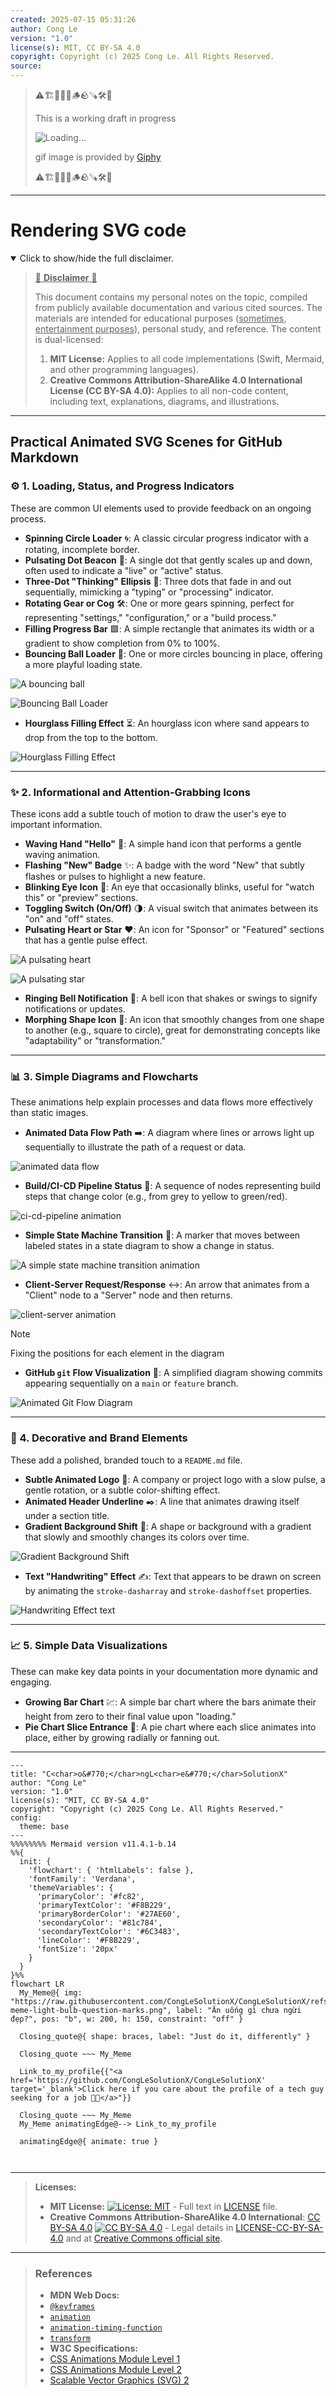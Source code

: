 ```yaml
---
created: 2025-07-15 05:31:26
author: Cong Le
version: "1.0"
license(s): MIT, CC BY-SA 4.0
copyright: Copyright (c) 2025 Cong Le. All Rights Reserved.
source:
---
```



> ⚠️🏗️🚧🦺🧱🪵🪨🪚🛠️👷
> 
> This is a working draft in progress
> 
> ![Loading...](https://media2.giphy.com/media/v1.Y2lkPTc5MGI3NjExMXVjejV3dnVjc2o5MXd3eXBvcDR1cHlzbHQ1Z2R6YjY0ZHpmdjJ6OCZlcD12MV9pbnRlcm5hbF9naWZfYnlfaWQmY3Q9Zw/hL9q5k9dk9l0wGd4e0/giphy.gif)
>
> gif image is provided by [Giphy](https://giphy.com)
> 
> ⚠️🏗️🚧🦺🧱🪵🪨🪚🛠️👷


----




# Rendering SVG code
<details open>
<summary>Click to show/hide the full disclaimer.</summary>
   
> <ins>📢 **Disclaimer** 🚨</ins>
>
> This document contains my personal notes on the topic,
> compiled from publicly available documentation and various cited sources.
> The materials are intended for educational purposes (<ins>sometimes, entertainment purposes</ins>), personal study, and reference.
> The content is dual-licensed:
> 1. **MIT License:** Applies to all code implementations (Swift, Mermaid, and other programming languages).
> 2. **Creative Commons Attribution-ShareAlike 4.0 International License (CC BY-SA 4.0):** Applies to all non-code content, including text, explanations, diagrams, and illustrations.

</details>

---


## Practical Animated SVG Scenes for GitHub Markdown

### ⚙️ 1. Loading, Status, and Progress Indicators

These are common UI elements used to provide feedback on an ongoing process.

*   **Spinning Circle Loader** 🌀: A classic circular progress indicator with a rotating, incomplete border.
*   **Pulsating Dot Beacon** 🔴: A single dot that gently scales up and down, often used to indicate a "live" or "active" status.
*   **Three-Dot "Thinking" Ellipsis** 💬: Three dots that fade in and out sequentially, mimicking a "typing" or "processing" indicator.
*   **Rotating Gear or Cog** 🛠️: One or more gears spinning, perfect for representing "settings," "configuration," or a "build process."
*   **Filling Progress Bar** 🟩: A simple rectangle that animates its width or a gradient to show completion from 0% to 100%.
*   **Bouncing Ball Loader** 🏀: One or more circles bouncing in place, offering a more playful loading state.


![A bouncing ball](./svg_source_code/bouncing-ball.svg)

![Bouncing Ball Loader](./svg_source_code/bouncing-ball-loader.svg)


*   **Hourglass Filling Effect** ⏳: An hourglass icon where sand appears to drop from the top to the bottom.


![Hourglass Filling Effect](./svg_source_code/hourglass.svg)

---

### ✨ 2. Informational and Attention-Grabbing Icons

These icons add a subtle touch of motion to draw the user's eye to important information.

*   **Waving Hand "Hello"** 👋: A simple hand icon that performs a gentle waving animation.
*   **Flashing "New" Badge** ✨: A badge with the word "New" that subtly flashes or pulses to highlight a new feature.
*   **Blinking Eye Icon** 👀: An eye that occasionally blinks, useful for "watch this" or "preview" sections.
*   **Toggling Switch (On/Off)** 🌗: A visual switch that animates between its "on" and "off" states.
*   **Pulsating Heart or Star** ❤️: An icon for "Sponsor" or "Featured" sections that has a gentle pulse effect.



![A pulsating heart](./svg_source_code/pulsating-heart.svg)


![A pulsating star](./svg_source_code/pulsating-star.svg)




*   **Ringing Bell Notification** 🔔: A bell icon that shakes or swings to signify notifications or updates.
*   **Morphing Shape Icon** 💠: An icon that smoothly changes from one shape to another (e.g., square to circle), great for demonstrating concepts like "adaptability" or "transformation."

---


### 📊 3. Simple Diagrams and Flowcharts

These animations help explain processes and data flows more effectively than static images.

*   **Animated Data Flow Path** ➡️: A diagram where lines or arrows light up sequentially to illustrate the path of a request or data.

![animated data flow](./svg_source_code/animated-data-flow.svg)



*   **Build/CI-CD Pipeline Status** 🚦: A sequence of nodes representing build steps that change color (e.g., from grey to yellow to green/red).

![ci-cd-pipeline animation](./svg_source_code/ci-cd-pipeline.svg)

*   **Simple State Machine Transition** 🔄: A marker that moves between labeled states in a state diagram to show a change in status.

![A simple state machine transition animation](./svg_source_code/state-machine.svg)

*   **Client-Server Request/Response** ↔️: An arrow that animates from a "Client" node to a "Server" node and then returns.

![client-server animation](./svg_source_code/client-server-animation.svg)

> [!NOTE]
> Fixing the positions for each element in the diagram


*   **GitHub `git` Flow Visualization** 🌿: A simplified diagram showing commits appearing sequentially on a `main` or `feature` branch.

![Animated Git Flow Diagram](./svg_source_code/git-flow.svg)


---

### 🎨 4. Decorative and Brand Elements

These add a polished, branded touch to a `README.md` file.

*   **Subtle Animated Logo** 🌟: A company or project logo with a slow pulse, a gentle rotation, or a subtle color-shifting effect.
*   **Animated Header Underline** ✒️: A line that animates drawing itself under a section title.
*   **Gradient Background Shift** 🌈: A shape or background with a gradient that slowly and smoothly changes its colors over time.

![Gradient Background Shift](./svg_source_code/gradient-shift.svg)

*   **Text "Handwriting" Effect** ✍️: Text that appears to be drawn on screen by animating the `stroke-dasharray` and `stroke-dashoffset` properties.

![Handwriting Effect text](./svg_source_code/handwriting.svg)

---


### 📈 5. Simple Data Visualizations

These can make key data points in your documentation more dynamic and engaging.

*   **Growing Bar Chart** 💹: A simple bar chart where the bars animate their height from zero to their final value upon "loading."
*   **Pie Chart Slice Entrance** 🥧: A pie chart where each slice animates into place, either by growing radially or fanning out.


---


<!-- 
```mermaid
%% Current Mermaid version
info
```  -->


```mermaid
---
title: "C<char>o&#770;</char>ngL<char>e&#770;</char>SolutionX"
author: "Cong Le"
version: "1.0"
license(s): "MIT, CC BY-SA 4.0"
copyright: "Copyright (c) 2025 Cong Le. All Rights Reserved."
config:
  theme: base
---
%%%%%%%% Mermaid version v11.4.1-b.14
%%{
  init: {
    'flowchart': { 'htmlLabels': false },
    'fontFamily': 'Verdana',
    'themeVariables': {
      'primaryColor': '#fc82',
      'primaryTextColor': '#F8B229',
      'primaryBorderColor': '#27AE60',
      'secondaryColor': '#81c784',
      'secondaryTextColor': '#6C3483',
      'lineColor': '#F8B229',
      'fontSize': '20px'
    }
  }
}%%
flowchart LR
  My_Meme@{ img: "https://raw.githubusercontent.com/CongLeSolutionX/CongLeSolutionX/refs/heads/main/assets/images/My-meme-light-bulb-question-marks.png", label: "Ăn uống gì chưa ngừi đẹp?", pos: "b", w: 200, h: 150, constraint: "off" }

  Closing_quote@{ shape: braces, label: "Just do it, differently" }
    
  Closing_quote ~~~ My_Meme
    
  Link_to_my_profile{{"<a href='https://github.com/CongLeSolutionX/CongLeSolutionX' target='_blank'>Click here if you care about the profile of a tech guy seeking for a job 🙏🏼</a>"}}

  Closing_quote ~~~ My_Meme
  My_Meme animatingEdge@--> Link_to_my_profile
  
  animatingEdge@{ animate: true }



```

---
>**Licenses:**
>
>- **MIT License:**  [![License: MIT](https://img.shields.io/badge/License-MIT-yellow.svg)](LICENSE) - Full text in [LICENSE](LICENSE) file.
>- **Creative Commons Attribution-ShareAlike 4.0 International**: [CC BY-SA 4.0](https://creativecommons.org/licenses/by-sa/4.0/) [![CC BY-SA 4.0](https://licensebuttons.net/l/by-sa/4.0/88x31.png)](https://creativecommons.org/licenses/by-sa/4.0/) - Legal details in [LICENSE-CC-BY-SA-4.0](THE_PAST/LICENSE-CC-BY-SA-4.0) and at [Creative Commons official site](https://creativecommons.org/licenses/by-sa/4.0/).
>
---

>
> ### References
>
>*   **MDN Web Docs:**
>    *   [`@keyframes`](https://developer.mozilla.org/en-US/docs/Web/CSS/@keyframes)
>    *   [`animation`](https://developer.mozilla.org/en-US/docs/Web/CSS/animation)
>    *   [`animation-timing-function`](https://developer.mozilla.org/en-US/docs/Web/CSS/animation-timing-function)
>    *   [`transform`](https://developer.mozilla.org/en-US/docs/Web/CSS/transform)
>*   **W3C Specifications:**
>    *   [CSS Animations Module Level 1](https://www.w3.org/TR/css-animations-1/)
>    *   [CSS Animations Module Level 2](https://drafts.csswg.org/css-animations-2/)
>    *   [Scalable Vector Graphics (SVG) 2](https://www.w3.org/TR/SVG2/)
>